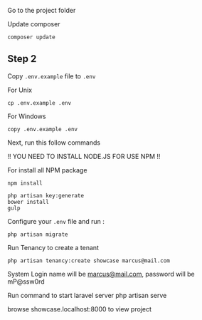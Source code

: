 Go to the project folder 

Update composer 
```
composer update
```

## Step 2
Copy ```.env.example``` file to ```.env```

For Unix
```
cp .env.example .env
```
For Windows
```
copy .env.example .env
```

Next, run this follow commands

!! YOU NEED TO INSTALL NODE.JS FOR USE NPM !! 

For install all NPM package

```
npm install
```

```
php artisan key:generate
bower install
gulp
```

Configure your ```.env``` file and run :
```
php artisan migrate
```

Run Tenancy to create a tenant
```
php artisan tenancy:create showcase marcus@mail.com
```
System Login name will be marcus@mail.com, password will be mP@ssw0rd

Run command to start laravel server
php artisan serve

browse showcase.localhost:8000 to view project